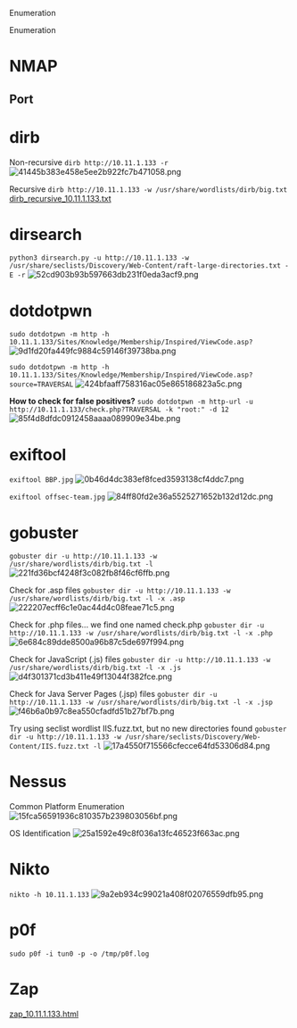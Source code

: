 Enumeration

Enumeration

# NMAP
## Port


# dirb
Non-recursive
`dirb http://10.11.1.133 -r`
![41445b383e458e5ee2b922fc7b471058.png](../../../_resources/ce7e044193cf4956b607d9bd32ce7ea1.png)

Recursive
`dirb http://10.11.1.133 -w /usr/share/wordlists/dirb/big.txt`
[dirb_recursive_10.11.1.133.txt](../../../_resources/415c8c6d1f8340f3ba899fd0b61356d3.txt)


# dirsearch
`python3 dirsearch.py -u http://10.11.1.133 -w /usr/share/seclists/Discovery/Web-Content/raft-large-directories.txt -E -r`
![52cd903b93b597663db231f0eda3acf9.png](../../../_resources/75b1b1ad37ce40b6a35f1ff8046632d9.png)





# dotdotpwn
`sudo dotdotpwn -m http -h 10.11.1.133/Sites/Knowledge/Membership/Inspired/ViewCode.asp?`
![9d1fd20fa449fc9884c59146f39738ba.png](../../../_resources/3c52d37a30244a8faf1701eafbb56dcf.png)

`sudo dotdotpwn -m http -h 10.11.1.133/Sites/Knowledge/Membership/Inspired/ViewCode.asp?source=TRAVERSAL`
![424bfaaff758316ac05e865186823a5c.png](../../../_resources/ff5c10f1e8ea4bb4b30f596eec589415.png)

**How to check for false positives?**
`sudo dotdotpwn -m http-url -u http://10.11.1.133/check.php?TRAVERSAL -k "root:" -d 12`
![85f4d8dfdc0912458aaaa089909e34be.png](../../../_resources/61997d2e94a949849c632e3c7077c7da.png)




# exiftool
`exiftool BBP.jpg`
![0b46d4dc383ef8fced3593138cf4ddc7.png](../../../_resources/c37a710b8fcb420994b425196cdd7d58.png)

`exiftool offsec-team.jpg`
![84ff80fd2e36a5525271652b132d12dc.png](../../../_resources/a3e776d2ef914f5b8fedefd7e42275a8.png)


# gobuster
`gobuster dir -u http://10.11.1.133 -w /usr/share/wordlists/dirb/big.txt -l`
![221fd36bcf4248f3c082fb8f46cf6ffb.png](../../../_resources/34b3e9fcb4244ee299817b57c787e2f8.png)

Check for .asp files
`gobuster dir -u http://10.11.1.133 -w /usr/share/wordlists/dirb/big.txt -l -x .asp`
![222207ecff6c1e0ac44d4c08feae71c5.png](../../../_resources/5dc271f81b3246e59397cfb918ffbe46.png)

Check for .php files... we find one named check.php
`gobuster dir -u http://10.11.1.133 -w /usr/share/wordlists/dirb/big.txt -l -x .php`
![6e684c89dde8500a96b87c5de697f994.png](../../../_resources/6ab01e4d60a24316aae3aa52f1405f35.png)

Check for JavaScript (.js) files
`gobuster dir -u http://10.11.1.133 -w /usr/share/wordlists/dirb/big.txt -l -x .js`
![d4f301371cd3b411e49f13044f382fce.png](../../../_resources/ccfd3857490a4769a1e1e5c89816de88.png)

Check for Java Server Pages (.jsp) files
`gobuster dir -u http://10.11.1.133 -w /usr/share/wordlists/dirb/big.txt -l -x .jsp`
![f46b6a0b97c8ea550cfadfd51b27bf7b.png](../../../_resources/df2f683c0090420cba6367f8d53586f5.png)

Try using seclist wordlist IIS.fuzz.txt, but no new directories found
`gobuster dir -u http://10.11.1.133 -w /usr/share/seclists/Discovery/Web-Content/IIS.fuzz.txt -l`
![17a4550f715566cfecce64fd53306d84.png](../../../_resources/d5de8ca86a934c03803b267ac0c426ed.png)



# Nessus
Common Platform Enumeration
![15fca56591936c810357b239803056bf.png](../../../_resources/92cf7efed1344dd89182fc95ed95b145.png)

OS Identification
![25a1592e49c8f036a13fc46523f663ac.png](../../../_resources/ad61fb1fe28b4e319266c8225153250a.png)



# Nikto
`nikto -h 10.11.1.133`
![9a2eb934c99021a408f02076559dfb95.png](../../../_resources/1888b85ed21443619a08204225641de0.png)



# p0f
`sudo p0f -i tun0 -p -o /tmp/p0f.log`






# Zap
[zap_10.11.1.133.html](../../../_resources/f128692ab6444b46a481845a73caddbf.html)


